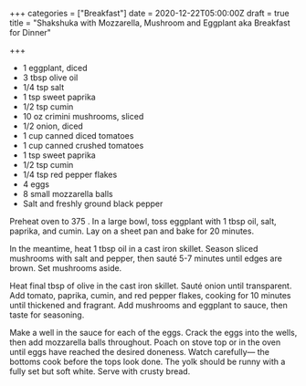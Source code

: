 +++
categories = ["Breakfast"]
date = 2020-12-22T05:00:00Z
draft = true
title = "Shakshuka with Mozzarella, Mushroom and Eggplant aka Breakfast for Dinner"

+++
* 1 eggplant, diced
* 3 tbsp olive oil
* 1/4 tsp salt
* 1 tsp sweet paprika
* 1/2 tsp cumin
* 10 oz crimini mushrooms, sliced
* 1/2 onion, diced 
* 1 cup canned diced tomatoes 
* 1 cup canned crushed tomatoes
* 1 tsp sweet paprika
* 1/2 tsp cumin
* 1/4 tsp red pepper flakes
* 4 eggs
* 8 small mozzarella balls
* Salt and freshly ground black pepper

Preheat oven to 375 . In a large bowl, toss eggplant with 1 tbsp oil, salt, paprika, and cumin. Lay on a sheet pan and bake for 20 minutes. 

In the meantime, heat 1 tbsp oil in a cast iron skillet. Season sliced mushrooms with salt and pepper, then sauté 5-7 minutes until edges are brown. Set mushrooms aside. 

Heat final tbsp of olive in the cast iron skillet. Sauté onion until transparent. Add tomato, paprika, cumin, and red pepper flakes, cooking for 10 minutes until thickened and fragrant. Add mushrooms and eggplant to sauce, then taste for seasoning. 

Make a well in the sauce for each of the eggs. Crack the eggs into the wells, then add mozzarella balls throughout. Poach on stove top or in the oven until eggs have reached the desired doneness. Watch carefully— the bottoms cook before the tops look done. The yolk should be runny with a fully set but soft white. Serve with crusty bread.